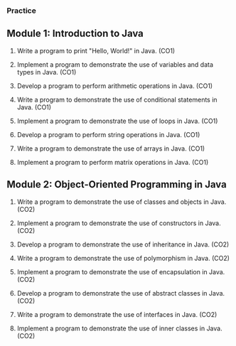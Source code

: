 ### Practice

## Module 1: Introduction to Java 

1. Write a program to print "Hello, World!" in Java. (CO1)

2. Implement a program to demonstrate the use of variables and data types in Java. (CO1)

3. Develop a program to perform arithmetic operations in Java. (CO1)

4. Write a program to demonstrate the use of conditional statements in Java. (CO1)

5. Implement a program to demonstrate the use of loops in Java. (CO1)

6. Develop a program to perform string operations in Java. (CO1)

7. Write a program to demonstrate the use of arrays in Java. (CO1)

8. Implement a program to perform matrix operations in Java. (CO1)

## Module 2: Object-Oriented Programming in Java

1. Write a program to demonstrate the use of classes and objects in Java. (CO2)

2. Implement a program to demonstrate the use of constructors in Java. (CO2)

3. Develop a program to demonstrate the use of inheritance in Java. (CO2)

4. Write a program to demonstrate the use of polymorphism in Java. (CO2)

5. Implement a program to demonstrate the use of encapsulation in Java. (CO2)

6. Develop a program to demonstrate the use of abstract classes in Java. (CO2)

7. Write a program to demonstrate the use of interfaces in Java. (CO2)

8. Implement a program to demonstrate the use of inner classes in Java. (CO2)
